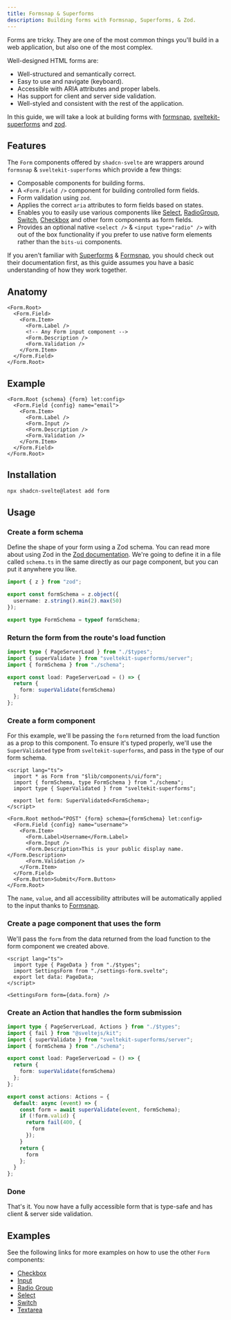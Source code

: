 ```yaml
---
title: Formsnap & Superforms
description: Building forms with Formsnap, Superforms, & Zod.
---
```


<script>
	import { Steps, ComponentPreview, FormPreview } from '@/components/docs';
</script>

Forms are tricky. They are one of the most common things you'll build in a web application, but also one of the most complex.

Well-designed HTML forms are:

- Well-structured and semantically correct.
- Easy to use and navigate (keyboard).
- Accessible with ARIA attributes and proper labels.
- Has support for client and server side validation.
- Well-styled and consistent with the rest of the application.

In this guide, we will take a look at building forms with [formsnap](https://formsnap.dev), [sveltekit-superforms](https://superforms.rocks) and [zod](https://zod.dev).

## Features

The `Form` components offered by `shadcn-svelte` are wrappers around `formsnap` & `sveltekit-superforms` which provide a few things:

- Composable components for building forms.
- A `<Form.Field />` component for building controlled form fields.
- Form validation using `zod`.
- Applies the correct `aria` attributes to form fields based on states.
- Enables you to easily use various components like [Select](/docs/components/select), [RadioGroup](/docs/components/radio-group), [Switch](/docs/components/switch), [Checkbox](/docs/components/checkbox) and other form components as form fields.
- Provides an optional native `<select />` & `<input type="radio" />` with out of the box functionality if you prefer to use native form elements rather than the `bits-ui` components.

If you aren't familiar with [Superforms](https://superforms.rocks) & [Formsnap](https://formsnap.dev), you should check out their documentation first, as this guide assumes you have a basic understanding of how they work together.

## Anatomy

```svelte
<Form.Root>
  <Form.Field>
    <Form.Item>
      <Form.Label />
      <!-- Any Form input component -->
      <Form.Description />
      <Form.Validation />
    </Form.Item>
  </Form.Field>
</Form.Root>
```

## Example

```svelte
<Form.Root {schema} {form} let:config>
  <Form.Field {config} name="email">
    <Form.Item>
      <Form.Label />
      <Form.Input />
      <Form.Description />
      <Form.Validation />
    </Form.Item>
  </Form.Field>
</Form.Root>
```

## Installation

```bash
npx shadcn-svelte@latest add form
```

## Usage

<Steps>

### Create a form schema

Define the shape of your form using a Zod schema. You can read more about using Zod in the [Zod documentation](https://zod.dev). We're going to define it in a file called `schema.ts` in the same directly as our page component, but you can put it anywhere you like.

```ts title="src/routes/settings/schema.ts" showLineNumbers
import { z } from "zod";

export const formSchema = z.object({
  username: z.string().min(2).max(50)
});

export type FormSchema = typeof formSchema;
```

### Return the form from the route's load function

```ts title="src/routes/settings/+page.server.ts" showLineNumbers
import type { PageServerLoad } from "./$types";
import { superValidate } from "sveltekit-superforms/server";
import { formSchema } from "./schema";

export const load: PageServerLoad = () => {
  return {
    form: superValidate(formSchema)
  };
};
```

### Create a form component

For this example, we'll be passing the `form` returned from the load function as a prop to this component. To ensure it's typed properly, we'll use the `SuperValidated` type from `sveltekit-superforms`, and pass in the type of our form schema.

```svelte title="src/routes/settings/settings-form.svelte" showLineNumbers
<script lang="ts">
  import * as Form from "$lib/components/ui/form";
  import { formSchema, type FormSchema } from "./schema";
  import type { SuperValidated } from "sveltekit-superforms";

  export let form: SuperValidated<FormSchema>;
</script>

<Form.Root method="POST" {form} schema={formSchema} let:config>
  <Form.Field {config} name="username">
    <Form.Item>
      <Form.Label>Username</Form.Label>
      <Form.Input />
      <Form.Description>This is your public display name.</Form.Description>
      <Form.Validation />
    </Form.Item>
  </Form.Field>
  <Form.Button>Submit</Form.Button>
</Form.Root>
```

The `name`, `value`, and all accessibility attributes will be automatically applied to the input thanks to [Formsnap](https://formsnap.dev).

### Create a page component that uses the form

We'll pass the `form` from the data returned from the load function to the form component we created above.

```svelte title="src/routes/settings/+page.svelte" showLineNumbers
<script lang="ts">
  import type { PageData } from "./$types";
  import SettingsForm from "./settings-form.svelte";
  export let data: PageData;
</script>

<SettingsForm form={data.form} />
```

### Create an Action that handles the form submission

```ts title="src/routes/settings/+page.server.ts" showLineNumbers {1-2,12-24}
import type { PageServerLoad, Actions } from "./$types";
import { fail } from "@sveltejs/kit";
import { superValidate } from "sveltekit-superforms/server";
import { formSchema } from "./schema";

export const load: PageServerLoad = () => {
  return {
    form: superValidate(formSchema)
  };
};

export const actions: Actions = {
  default: async (event) => {
    const form = await superValidate(event, formSchema);
    if (!form.valid) {
      return fail(400, {
        form
      });
    }
    return {
      form
    };
  }
};
```

### Done

That's it. You now have a fully accessible form that is type-safe and has client & server side validation.

<FormPreview />

</Steps>

## Examples

See the following links for more examples on how to use the other `Form` components:

- [Checkbox](/docs/components/checkbox#form)
- [Input](/docs/components/input#form)
- [Radio Group](/docs/components/radio-group#form)
- [Select](/docs/components/select#form)
- [Switch](/docs/components/switch#form)
- [Textarea](/docs/components/textarea#form)
